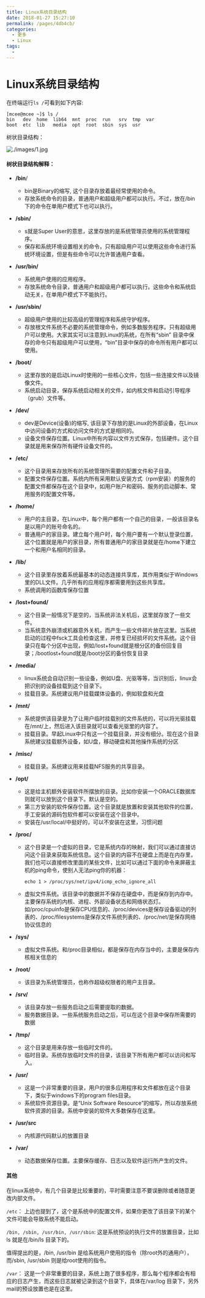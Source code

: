 ```yaml
---
title: Linux系统目录结构
date: 2018-01-27 15:27:10
permalink: /pages/4db4cb/
categories:
  - 更多
  - Linux
tags:
  - 
---
```

# Linux系统目录结构

在终端运行`ls /`可看到如下内容:

```shell
[mcee@mcee ~]$ ls /
bin   dev  home  lib64  mnt  proc  run   srv  tmp  var
boot  etc  lib   media  opt  root  sbin  sys  usr
```

<!--more-->

树状目录结构：

![./images/1.jpg](https://cdn.jsdelivr.net/gh/ccbeango/blogImages/Linux/linux%E7%B3%BB%E7%BB%9F%E7%9B%AE%E5%BD%95%E7%BB%93%E6%9E%84.jpg)



#### 树状目录结构解释：

* **/bin**/

  * bin是Binary的缩写, 这个目录存放着最经常使用的命令。
  * 存放系统命令的目录，普通用户和超级用户都可以执行。不过，放在/bin下的命令在单用户模式下也可以执行。

* **/sbin/**

  * s就是Super User的意思，这里存放的是系统管理员使用的系统管理程序。
  * 保存和系统环境设置相关的命令，只有超级用户可以使用这些命令进行系统环境设置，但是有些命令可以允许普通用户查看。

* **/usr/bin/**

  * 系统用户使用的应用程序。
  * 存放系统命令目录，普通用户和超级用户都可以执行。这些命令和系统启动无关，在单用户模式下不能执行。

* **/usr/sbin/**

  * 超级用户使用的比较高级的管理程序和系统守护程序。
  * 存放根文件系统不必要的系统管理命令，例如多数服务程序。只有超级用户可以使用。大家其实可以注意到Linux的系统，在所有“sbin” 目录中保存的命令只有超级用户可以使用，“bin”目录中保存的命令所有用户都可以使用。

* **/boot/**

  * 这里存放的是启动Linux时使用的一些核心文件，包括一些连接文件以及镜像文件。
  * 系统启动目录，保存系统启动相关的文件，如内核文件和启动引导程序（grub）文件等。

* **/dev/**

  * dev是Device(设备)的缩写, 该目录下存放的是Linux的外部设备，在Linux中访问设备的方式和访问文件的方式是相同的。
  * 设备文件保存位置。Linux中所有内容以文件方式保存，包括硬件。这个目录就是用来保存所有硬件设备文件的。

* **/etc/**

  * 这个目录用来存放所有的系统管理所需要的配置文件和子目录。
  * 配置文件保存位置。系统内所有采用默认安装方式（rpm安装）的服务的配置文件都保存在这个目录中，如用户账户和密码、服务的启动脚本、常用服务的配置文件等。

* **/home/**

  * 用户的主目录，在Linux中，每个用户都有一个自己的目录，一般该目录名是以用户的账号命名的。
  * 普通用户的家目录。建立每个用户时，每个用户要有一个默认登录位置，这个位置就是用户的家目录，所有普通用户的家目录就是在/home下建立一个和用户名相同的目录。

* **/lib/**

  * 这个目录里存放着系统最基本的动态连接共享库，其作用类似于Windows里的DLL文件。几乎所有的应用程序都需要用到这些共享库。
  * 系统调用的函数库保存位置

* **/lost+found/**

  * 这个目录一般情况下是空的，当系统非法关机后，这里就存放了一些文件。
  * 当系统意外崩溃或机器意外关机，而产生一些文件碎片放在这里。当系统启动的过程中fsck工具会检查这里，并修复已经损坏的文件系统。这个目录只在每个分区中出现，例如/lost+found就是根分区的备份回复目录；/bootlost+found就是/boot分区的备份恢复目录

* **/media/**

  * linux系统会自动识别一些设备，例如U盘、光驱等等，当识别后，linux会把识别的设备挂载到这个目录下。
  * 挂载目录。系统建议用户挂载媒体设备的，例如软盘和光盘

* **/mnt/**

  * 系统提供该目录是为了让用户临时挂载别的文件系统的，可以将光驱挂载在/mnt/上，然后进入该目录就可以查看光驱里的内容了。
  * 挂载目录。早起Linux中只有这一个挂载目录，并没有细分。现在这个目录系统建议挂载额外设备，如U盘，移动硬盘和其他操作系统的分区

* **/misc/**

  * 挂载目录。系统建议用来挂载NFS服务的共享目录。

* **/opt/**

  * 这是给主机额外安装软件所摆放的目录。比如你安装一个ORACLE数据库则就可以放到这个目录下。默认是空的。
  * 第三方安装的软件保存位置。这个目录就是放置和安装其他软件的位置，手工安装的源码包软件都可以安装在这个目录中。
  * 安装在/usr/local/中挺好的，可以不安装在这里，习惯问题

* **/proc/** 

  * 这个目录是一个虚拟的目录，它是系统内存的映射，我们可以通过直接访问这个目录来获取系统信息。这个目录的内容不在硬盘上而是在内存里，我们也可以直接修改里面的某些文件，比如可以通过下面的命令来屏蔽主机的ping命令，使别人无法ping你的机器：

    ```Shell
    echo 1 > /proc/sys/net/ipv4/icmp_echo_ignore_all
    ```

  * 虚拟文件系统。该目录中的数据并不保存在硬盘中，而是保存到内存中。主要保存系统的内核、进程、外部设备状态和网络状态灯。如/proc/cpuinfo是保存CPU信息的、/proc/devices是保存设备驱动的列表的、/proc/filesystems是保存文件系统列表的、/proc/net/是保存网络协议信息的

* **/sys/**

  * 虚拟文件系统。和/proc目录相似，都是保存在内存当中的，主要是保存内核相关信息的

* **/root/**

  * 该目录为系统管理员，也称作超级权限者的用户主目录。

* **/srv/**

  * 该目录存放一些服务启动之后需要提取的数据。
  * 服务数据目录。一些系统服务启动之后，可以在这个目录中保存所需要的数据

* **/tmp/**

  * 这个目录是用来存放一些临时文件的。
  * 临时目录。系统存放临时文件的目录，该目录下所有用户都可以访问和写入。

* **/usr/**

  * 这是一个非常重要的目录，用户的很多应用程序和文件都放在这个目录下，类似于windows下的program files目录。
  * 系统软件资源目录。是“Unix Software Resource”的缩写，所以存放系统软件资源的目录。系统中安装的软件大多数保存在这里。

* **/usr/src**

  * 内核源代码默认的放置目录

* **/var/**

  * 动态数据保存位置。主要保存缓存、日志以及软件运行所产生的文件。



#### 其他

​	在linux系统中，有几个目录是比较重要的，平时需要注意不要误删除或者随意更改内部文件。

`/etc`： 上边也提到了，这个是系统中的配置文件，如果你更改了该目录下的某个文件可能会导致系统不能启动。

`/bin, /sbin, /usr/bin, /usr/sbin`: 这是系统预设的执行文件的放置目录，比如 ls 就是在/bin/ls 目录下的。

值得提出的是，/bin, /usr/bin 是给系统用户使用的指令（除root外的通用户），而/sbin, /usr/sbin 则是给root使用的指令。

`/var`： 这是一个非常重要的目录，系统上跑了很多程序，那么每个程序都会有相应的日志产生，而这些日志就被记录到这个目录下，具体在/var/log 目录下，另外mail的预设放置也是在这里。